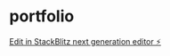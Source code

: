# portfolio

[Edit in StackBlitz next generation editor ⚡️](https://stackblitz.com/~/github.com/bongmin25/portfolio)